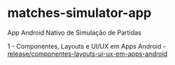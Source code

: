 # matches-simulator-app
App Android Nativo de Simulação de Partidas

1 - Componentes, Layouts e UI/UX em Apps Android
     - [release/componentes-layouts-ui-ux-em-apps-android](https://github.com/willengcomp/matches-simulator-app/tree/release/componentes-layouts-ui-ux-em-apps-android) 
